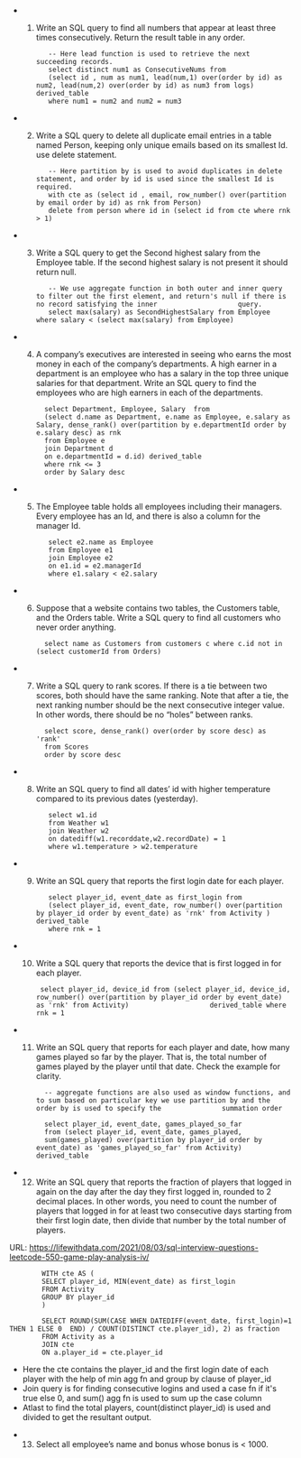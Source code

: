 - 1) Write an SQL query to find all numbers that appear at least three times consecutively. Return the result table in any order.
      
            -- Here lead function is used to retrieve the next succeeding records.
            select distinct num1 as ConsecutiveNums from
            (select id , num as num1, lead(num,1) over(order by id) as num2, lead(num,2) over(order by id) as num3 from logs) derived_table
            where num1 = num2 and num2 = num3 

- 2) Write a SQL query to delete all duplicate email entries in a table named Person, keeping only unique emails based on its smallest Id. use delete statement.

            -- Here partition by is used to avoid duplicates in delete statement, and order by id is used since the smallest Id is required.
            with cte as (select id , email, row_number() over(partition by email order by id) as rnk from Person)
            delete from person where id in (select id from cte where rnk > 1)

- 3) Write a SQL query to get the Second highest salary from the Employee table. If the second highest salary is not present it should return null.

            -- We use aggregate function in both outer and inner query to filter out the first element, and return's null if there is no record satisfying the inner                    query.
            select max(salary) as SecondHighestSalary from Employee where salary < (select max(salary) from Employee)

- 4)  A company’s executives are interested in seeing who earns the most money in each of the company’s departments. A high earner in a department is an employee who has a salary in the top three unique salaries for that department. Write an SQL query to find the employees who are high earners in each of the departments. 
   
            select Department, Employee, Salary  from
            (select d.name as Department, e.name as Employee, e.salary as Salary, dense_rank() over(partition by e.departmentId order by e.salary desc) as rnk
            from Employee e 
            join Department d 
            on e.departmentId = d.id) derived_table
            where rnk <= 3
            order by Salary desc
            
- 5) The Employee table holds all employees including their managers. Every employee has an Id, and there is also a column for the manager Id.

            select e2.name as Employee
            from Employee e1 
            join Employee e2
            on e1.id = e2.managerId 
            where e1.salary < e2.salary
 
- 6) Suppose that a website contains two tables, the Customers table, and the Orders table. Write a SQL query to find all customers who never order anything.

           select name as Customers from customers c where c.id not in (select customerId from Orders)
 
- 7) Write a SQL query to rank scores. If there is a tie between two scores, both should have the same ranking. Note that after a tie, the next ranking number should be the next consecutive integer value. In other words, there should be no “holes” between ranks.

           select score, dense_rank() over(order by score desc) as 'rank'
           from Scores
           order by score desc
- 8) Write an SQL query to find all dates’ id with higher temperature compared to its previous dates (yesterday).

            select w1.id
            from Weather w1 
            join Weather w2 
            on datediff(w1.recorddate,w2.recordDate) = 1 
            where w1.temperature > w2.temperature

- 9) Write an SQL query that reports the first login date for each player.

            select player_id, event_date as first_login from
            (select player_id, event_date, row_number() over(partition by player_id order by event_date) as 'rnk' from Activity ) derived_table
            where rnk = 1
            
- 10) Write a SQL query that reports the device that is first logged in for each player.

           select player_id, device_id from (select player_id, device_id, row_number() over(partition by player_id order by event_date) as 'rnk' from Activity)                    derived_table where rnk = 1

- 11) Write an SQL query that reports for each player and date, how many games played so far by the player. That is, the total number of games played by the player until that date. Check the example for clarity.
            
            -- aggregate functions are also used as window functions, and to sum based on particular key we use partition by and the order by is used to specify the               summation order
            
            select player_id, event_date, games_played_so_far
            from (select player_id, event_date, games_played, 
            sum(games_played) over(partition by player_id order by event_date) as 'games_played_so_far' from Activity) derived_table

- 12) Write an SQL query that reports the fraction of players that logged in again on the day after the day they first logged in, rounded to 2 decimal places. In other words, you need to count the number of players that logged in for at least two consecutive days starting from their first login date, then divide that number by the total number of players.
            
URL: https://lifewithdata.com/2021/08/03/sql-interview-questions-leetcode-550-game-play-analysis-iv/

            WITH cte AS (
            SELECT player_id, MIN(event_date) as first_login
            FROM Activity
            GROUP BY player_id
            )

            SELECT ROUND(SUM(CASE WHEN DATEDIFF(event_date, first_login)=1 THEN 1 ELSE 0  END) / COUNT(DISTINCT cte.player_id), 2) as fraction
            FROM Activity as a
            JOIN cte 
            ON a.player_id = cte.player_id

* Here the cte contains the player_id and the first login date of each player  with the help of min agg fn and group by clause of player_id
* Join query is for finding consecutive logins and used a case fn if it's true else 0, and sum() agg fn is used to sum up the case column
* Atlast to find the total players, count(distinct player_id) is used and divided to get the resultant output.

- 13)   Select all employee’s name and bonus whose bonus is < 1000.    



